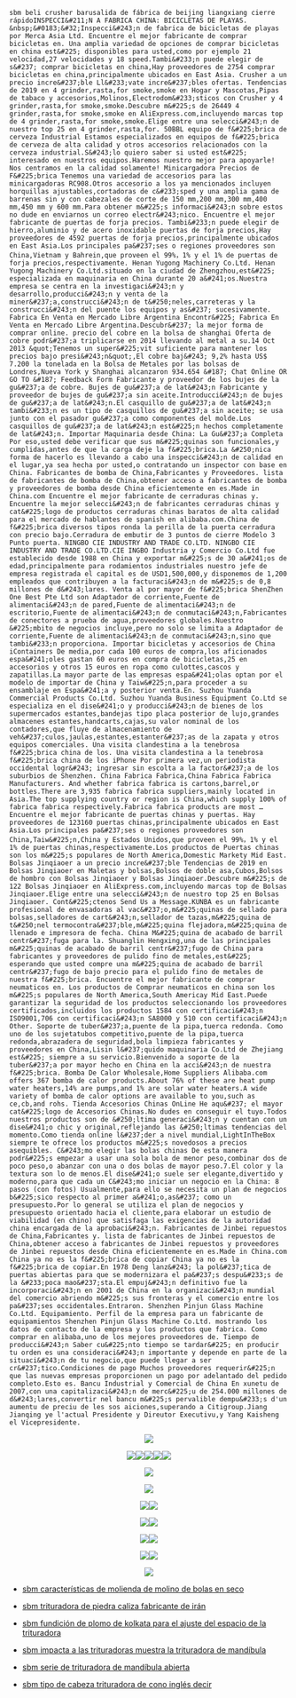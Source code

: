 
```
sbm beli crusher barusalida de fábrica de beijing liangxiang cierre rápidoINSPECCI&#211;N A FABRICA CHINA: BICICLETAS DE PLAYAS. &nbsp;&#0183;&#32;Inspecci&#243;n de fabrica de bicicletas de playas por Merca Asia Ltd. Encuentre el mejor fabricante de comprar bicicletas en. Una amplia variedad de opciones de comprar bicicletas en china est&#225; disponibles para usted,como por ejemplo 21 velocidad,27 velocidades y 18 speed.Tambi&#233;n puede elegir de s&#237; comprar bicicletas en china,Hay proveedores de 2754 comprar bicicletas en china,principalmente ubicados en East Asia. Crusher a un precio incre&#237;ble Ll&#233;vate incre&#237;bles ofertas. Tendencias de 2019 en 4 grinder,rasta,for smoke,smoke en Hogar y Mascotas,Pipas de tabaco y accesorios,Molinos,Electrodom&#233;sticos con Crusher y 4 grinder,rasta,for smoke,smoke.Descubre m&#225;s de 26449 4 grinder,rasta,for smoke,smoke en AliExpress.com,incluyendo marcas top de 4 grinder,rasta,for smoke,smoke.Elige entre una selecci&#243;n de nuestro top 25 en 4 grinder,rasta,for. 50BBL equipo de f&#225;brica de cerveza Industrial Estamos especializados en equipos de f&#225;brica de cerveza de alta calidad y otros accesorios relacionados con la cerveza industrial.S&#243;lo quiero saber si usted est&#225; interesado en nuestros equipos.Haremos nuestro mejor para apoyarle! Nos centramos en la calidad solamente! Minicargadora Precios de F&#225;brica Tenemos una variedad de accesorios para las minicargadoras RC908.Otros accesorio a los ya mencionados incluyen horquillas ajustables,cortadoras de c&#233;sped y una amplia gama de barrenas sin y con cabezales de corte de 150 mm,200 mm,300 mm,400 mm,450 mm y 600 mm.Para obtener m&#225;s informaci&#243;n sobre estos no dude en enviarnos un correo electr&#243;nico. Encuentre el mejor fabricante de puertas de forja precios. Tambi&#233;n puede elegir de hierro,aluminio y de acero inoxidable puertas de forja precios,Hay proveedores de 4592 puertas de forja precios,principalmente ubicados en East Asia.Los principales pa&#237;ses o regiones proveedores son China,Vietnam y Bahrein,que proveen el 99%，1% y el 1% de puertas de forja precios,respectivamente. Henan Yugong Machinery Co.Ltd. Henan Yugong Machinery Co.Ltd.situado en la ciudad de Zhengzhou,est&#225; especializada en maquinaria en China durante 20 a&#241;os.Nuestra empresa se centra en la investigaci&#243;n y desarrollo,producci&#243;n y venta de la miner&#237;a,construcci&#243;n de t&#250;neles,carreteras y la construcci&#243;n del puente los equipos y as&#237; sucesivamente. Fabrica En Venta en Mercado Libre Argentina Encontr&#225; Fabrica En Venta en Mercado Libre Argentina.Descubr&#237; la mejor forma de comprar online. precio del cobre en la bolsa de shanghai Oferta de cobre podr&#237;a triplicarse en 2014 llevando al metal a su.14 Oct 2013 &quot;Tenemos un super&#225;vit suficiente para mantener los precios bajo presi&#243;n&quot;,El cobre baj&#243; 9,2% hasta US$ 7.200 la tonelada en la Bolsa de Metales por las bolsas de Londres,Nueva York y Shanghai alcanzaron 934.654 &#187; Chat Online OR GO TO &#187; Feedback Form Fabricante y proveedor de los bujes de la gu&#237;a de cobre. Bujes de gu&#237;a de lat&#243;n Fabricante y proveedor de bujes de gu&#237;a sin aceite.Introducci&#243;n de bujes de gu&#237;a de lat&#243;n.El casquillo de gu&#237;a de lat&#243;n tambi&#233;n es un tipo de casquillos de gu&#237;a sin aceite; se usa junto con el pasador gu&#237;a como componentes del molde.Los casquillos de gu&#237;a de lat&#243;n est&#225;n hechos completamente de lat&#243;n. Importar Maquinaria desde China: La Gu&#237;a Completa Por eso,usted debe verificar que sus m&#225;quinas son funcionales,y cumplidas,antes de que la carga deje la f&#225;brica.La &#250;nica forma de hacerlo es llevando a cabo una inspecci&#243;n de calidad en el lugar,ya sea hecha por usted,o contratando un inspector con base en China. Fabricantes de bomba de China,Fabricantes y Proveedores. lista de fabricantes de bomba de China,obtener acceso a fabricantes de bomba y proveedores de bomba desde China eficientemente en es.Made in China.com Encuentre el mejor fabricante de cerraduras chinas y. Encuentre la mejor selecci&#243;n de fabricantes cerraduras chinas y cat&#225;logo de productos cerraduras chinas baratos de alta calidad para el mercado de hablantes de spanish en alibaba.com.China de f&#225;brica diversos tipos ronda la perilla de la puerta cerradura con precio bajo.Cerradura de embutir de 3 puntos de cierre Modelo 3 Punto puerta. NINGBO CIE INDUSTRY AND TRADE CO.LTD. NINGBO CIE INDUSTRY AND TRADE CO.LTD.CIE INGBO Industria y Comercio Co.Ltd fue establecido desde 1988 en China y exportar m&#225;s de 30 a&#241;os de edad,principalmente para rodamientos industriales nuestro jefe de empresa registrada el capital es de USD1,500,000,y disponemos de 1,200 empleados que contribuyen a la facturaci&#243;n de m&#225;s de 0,8 millones de d&#243;lares. Venta al por mayor de f&#225;brica ShenZhen One Best Pte Ltd son Adaptador de corriente,Fuente de alimentaci&#243;n de pared,Fuente de alimentaci&#243;n de escritorio,Fuente de alimentaci&#243;n de conmutaci&#243;n,Fabricantes de conectores a prueba de agua,proveedores globales.Nuestro &#225;mbito de negocios incluye,pero no solo se limita a Adaptador de corriente,Fuente de alimentaci&#243;n de conmutaci&#243;n,sino que tambi&#233;n proporciona. Importar bicicletas y accesorios de China iContainers De media,por cada 100 euros de compra,los aficionados espa&#241;oles gastan 60 euros en compra de bicicletas,25 en accesorios y otros 15 euros en ropa como culottes,cascos y zapatillas.La mayor parte de las empresas espa&#241;olas optan por el modelo de importar de China y Taiw&#225;n,para proceder a su ensamblaje en Espa&#241;a y posterior venta.En. Suzhou Yuanda Commercial Products Co.Ltd. Suzhou Yuanda Business Equipment Co.Ltd se especializa en el dise&#241;o y producci&#243;n de bienes de los supermercados estantes,bandejas tipo placa posterior de lujo,grandes almacenes estantes,handcarts,cajas,su valor nominal de los contadores,que fluye de almacenamiento de veh&#237;culos,jaulas,estantes,estanter&#237;as de la zapata y otros equipos comerciales. Una visita clandestina a la tenebrosa f&#225;brica china de los. Una visita clandestina a la tenebrosa f&#225;brica china de los iPhone Por primera vez,un periodista occidental logr&#243; ingresar sin escolta a la factor&#237;a de los suburbios de Shenzhen. China Fabrica Fabrica,China Fabrica Fabrica Manufacturers. And whether fabrica fabrica is cartons,barrel,or bottles.There are 3,935 fabrica fabrica suppliers,mainly located in Asia.The top supplying country or region is China,which supply 100% of fabrica fabrica respectively.Fabrica fabrica products are most … Encuentre el mejor fabricante de puertas chinas y puertas. Hay proveedores de 123160 puertas chinas,principalmente ubicados en East Asia.Los principales pa&#237;ses o regiones proveedores son China,Taiw&#225;n,China y Estados Unidos,que proveen el 99%，1% y el 1% de puertas chinas,respectivamente.Los productos de Puertas chinas son los m&#225;s populares de North America,Domestic Markety Mid East. Bolsas Jinqiaoer a un precio incre&#237;ble Tendencias de 2019 en Bolsas Jinqiaoer en Maletas y bolsas,Bolsos de doble asa,Cubos,Bolsos de hombro con Bolsas Jinqiaoer y Bolsas Jinqiaoer.Descubre m&#225;s de 122 Bolsas Jinqiaoer en AliExpress.com,incluyendo marcas top de Bolsas Jinqiaoer.Elige entre una selecci&#243;n de nuestro top 25 en Bolsas Jinqiaoer. Cont&#225;ctenos Send Us a Message.KUNBA es un fabricante profesional de envasadoras al vac&#237;o,m&#225;quinas de sellado para bolsas,selladores de cart&#243;n,sellador de tazas,m&#225;quina de t&#250;nel termocontra&#237;ble,m&#225;quina flejadora,m&#225;quina de llenado e impresora de fecha. China M&#225;quina de acabado de barril centr&#237;fuga para la. Shuanglin Hengxing,una de las principales m&#225;quinas de acabado de barril centr&#237;fugo de China para fabricantes y proveedores de pulido fino de metales,est&#225; esperando que usted compre una m&#225;quina de acabado de barril centr&#237;fugo de bajo precio para el pulido fino de metales de nuestra f&#225;brica. Encuentre el mejor fabricante de comprar neumaticos en. Los productos de Comprar neumaticos en china son los m&#225;s populares de North America,South Americay Mid East.Puede garantizar la seguridad de los productos seleccionando los proveedores certificados,incluidos los productos 1584 con certificaci&#243;n ISO9001,706 con certificaci&#243;n SA8000 y 510 con certificaci&#243;n Other. Soporte de tuber&#237;a,puente de la pipa,tuerca redonda. Como uno de los sujetatubos competitivo,puente de la pipa,tuerca redonda,abrazadera de seguridad,bola limpieza fabricantes y proveedores en China,Lisin l&#237;quido maquinaria Co.Ltd de Zhejiang est&#225; siempre a su servicio.Bienvenido a soporte de la tuber&#237;a por mayor hecho en China en la acci&#243;n de nuestra f&#225;brica. Bomba De Calor Wholesale,Home Suppliers Alibaba.com offers 367 bomba de calor products.About 76% of these are heat pump water heaters,14% are pumps,and 1% are solar water heaters.A wide variety of bomba de calor options are available to you,such as ce,cb,and rohs. Tienda Accesorios Chinas OnLine He aqu&#237; el mayor cat&#225;logo de Accesorios Chinas.No dudes en conseguir el tuyo.Todos nuestros productos son de &#250;ltima generaci&#243;n y cuentan con un dise&#241;o chic y original,reflejando las &#250;ltimas tendencias del momento.Como tienda online l&#237;der a nivel mundial,LightInTheBox siempre te ofrece los productos m&#225;s novedosos a precios asequibles. C&#243;mo elegir las bolas chinas De esta manera podr&#225;s empezar a usar una sola bola de menor peso,combinar dos de poco peso,o abanzar con una o dos bolas de mayor peso.7.El color y la textura son lo de menos.El dise&#241;o suele ser elegante,divertido y moderno,para que cada un C&#243;mo iniciar un negocio en la China: 8 pasos (con fotos) Usualmente,para ello se necesita un plan de negocios b&#225;sico respecto al primer a&#241;o,as&#237; como un presupuesto.Por lo general se utiliza el plan de negocios y presupuesto orientado hacia el cliente,para elaborar un estudio de viabilidad (en chino) que satisfaga las exigencias de la autoridad china encargada de la aprobaci&#243;n. Fabricantes de Jinbei repuestos de China,Fabricantes y. lista de fabricantes de Jinbei repuestos de China,obtener acceso a fabricantes de Jinbei repuestos y proveedores de Jinbei repuestos desde China eficientemente en es.Made in China.com China ya no es la f&#225;brica de copiar China ya no es la f&#225;brica de copiar.En 1978 Deng lanz&#243; la pol&#237;tica de puertas abiertas para que se modernizara el pa&#237;s despu&#233;s de la &#233;poca mao&#237;sta.El empuj&#243;n definitivo fue la incorporaci&#243;n en 2001 de China en la organizaci&#243;n mundial del comercio abriendo m&#225;s sus fronteras y el comercio entre los pa&#237;ses occidentales.Entraron. Shenzhen Pinjun Glass Machine Co.Ltd. Equipamiento. Perfil de la empresa para un fabricante de equipamientos Shenzhen Pinjun Glass Machine Co.Ltd. mostrando los datos de contacto de la empresa y los productos que fabrica. Como comprar en alibaba,uno de los mejores proveedores de. Tiempo de producci&#243;n Saber cu&#225;nto tiempo se tardar&#225; en producir tu orden es una consideraci&#243;n importante y depende en parte de la situaci&#243;n de tu negocio,que puede llegar a ser cr&#237;tico.Condiciones de pago Muchos proveedores requerir&#225;n que las nuevas empresas proporcionen un pago por adelantado del pedido completo.Esto es. Bancu Industrial y Comercial de China En xunetu de 2007,con una capitalizaci&#243;n de merc&#225;u de 254.000 millones de d&#243;lares,convertir nel bancu m&#225;s pervalible dempu&#233;s d'un aumentu de preciu de les sos aiciones,superando a Citigroup.Jiang Jianqing ye l'actual Presidente y Direutor Executivu,y Yang Kaisheng el Vicepresidente. 
```

<div align="center">

<a href="https://es-crusher.shibang-china.com/github&k=sbm+beli+crusher+barusalida+de+f%C3%A1brica+de+beijing+liangxiang+cierre+r%C3%A1pido"><img src="https://static.shibang-china.com/es/crusher/logo.jpg"></a>

<a href="https://es-crusher.shibang-china.com/github&k=sbm+beli+crusher+barusalida+de+f%C3%A1brica+de+beijing+liangxiang+cierre+r%C3%A1pido"><img src="https://static.shibang-china.com/es/crusher/index.jpg"></a><a href="https://es-crusher.shibang-china.com/material.htmlgithub&k=sbm+beli+crusher+barusalida+de+f%C3%A1brica+de+beijing+liangxiang+cierre+r%C3%A1pido"><img src="https://static.shibang-china.com/es/crusher/material.jpg"></a><a href="https://es-crusher.shibang-china.com/application.htmlgithub&k=sbm+beli+crusher+barusalida+de+f%C3%A1brica+de+beijing+liangxiang+cierre+r%C3%A1pido"><img src="https://static.shibang-china.com/es/crusher/application.jpg"></a><a href="https://es-crusher.shibang-china.com/aboutus.htmlgithub&k=sbm+beli+crusher+barusalida+de+f%C3%A1brica+de+beijing+liangxiang+cierre+r%C3%A1pido"><img src="https://static.shibang-china.com/es/crusher/aboutus.jpg"></a><a href="https://es-crusher.shibang-china.com/contact.htmlgithub&k=sbm+beli+crusher+barusalida+de+f%C3%A1brica+de+beijing+liangxiang+cierre+r%C3%A1pido"><img src="https://static.shibang-china.com/es/crusher/contact.jpg"></a>

<a href="https://es-crusher.shibang-china.com/github&k=sbm+beli+crusher+barusalida+de+f%C3%A1brica+de+beijing+liangxiang+cierre+r%C3%A1pido"><img src="https://static.shibang-china.com/es/crusher/banner.jpg"></a>

<a href="https://swt.shibang-china.com/github&k=sbm+beli+crusher+barusalida+de+f%C3%A1brica+de+beijing+liangxiang+cierre+r%C3%A1pido"><img src="https://static.shibang-china.com/es/crusher/text.jpg"></a>

<a href="https://swt.shibang-china.com/github&k=sbm+beli+crusher+barusalida+de+f%C3%A1brica+de+beijing+liangxiang+cierre+r%C3%A1pido"><img src="https://static.shibang-china.com/es/crusher/chat.jpg"></a><a href="https://es-crusher.shibang-china.com/contact.htmlgithub&k=sbm+beli+crusher+barusalida+de+f%C3%A1brica+de+beijing+liangxiang+cierre+r%C3%A1pido"><img src="https://static.shibang-china.com/es/crusher/message.jpg"></a>

<a href="https://es-crusher.shibang-china.com/products/pe.htmlgithub&k=sbm+beli+crusher+barusalida+de+f%C3%A1brica+de+beijing+liangxiang+cierre+r%C3%A1pido"><img src="https://static.shibang-china.com/es/crusher/pe.jpg"></a><a href="https://es-crusher.shibang-china.com/products/pf.htmlgithub&k=sbm+beli+crusher+barusalida+de+f%C3%A1brica+de+beijing+liangxiang+cierre+r%C3%A1pido"><img src="https://static.shibang-china.com/es/crusher/pf.jpg"></a>

<a href="https://es-crusher.shibang-china.com/products/hpt.htmlgithub&k=sbm+beli+crusher+barusalida+de+f%C3%A1brica+de+beijing+liangxiang+cierre+r%C3%A1pido"><img src="https://static.shibang-china.com/es/crusher/hpt.jpg"></a><a href="https://es-crusher.shibang-china.com/products/vsi.htmlgithub&k=sbm+beli+crusher+barusalida+de+f%C3%A1brica+de+beijing+liangxiang+cierre+r%C3%A1pido"><img src="https://static.shibang-china.com/es/crusher/vsi.jpg"></a>

<a href="https://es-crusher.shibang-china.com/products/klv.htmlgithub&k=sbm+beli+crusher+barusalida+de+f%C3%A1brica+de+beijing+liangxiang+cierre+r%C3%A1pido"><img src="https://static.shibang-china.com/es/crusher/klv.jpg"></a><a href="https://es-crusher.shibang-china.com/products/portable.htmlgithub&k=sbm+beli+crusher+barusalida+de+f%C3%A1brica+de+beijing+liangxiang+cierre+r%C3%A1pido"><img src="https://static.shibang-china.com/es/crusher/portable.jpg"></a>

<a href="https://swt.shibang-china.com/github&k=sbm+beli+crusher+barusalida+de+f%C3%A1brica+de+beijing+liangxiang+cierre+r%C3%A1pido"><img src="https://static.shibang-china.com/es/crusher/case.jpg"></a>

</div>


* [sbm características de molienda de molino de bolas en seco](sbm%20caracter%C3%ADsticas%20de%20molienda%20de%20molino%20de%20bolas%20en%20seco.md)

* [sbm trituradora de piedra caliza fabricante de irán](sbm%20trituradora%20de%20piedra%20caliza%20fabricante%20de%20ir%C3%A1n.md)

* [sbm fundición de plomo de kolkata para el ajuste del espacio de la trituradora](sbm%20fundici%C3%B3n%20de%20plomo%20de%20kolkata%20para%20el%20ajuste%20del%20espacio%20de%20la%20trituradora.md)

* [sbm impacta a las trituradoras muestra la trituradora de mandíbula](sbm%20impacta%20a%20las%20trituradoras%20muestra%20la%20trituradora%20de%20mand%C3%ADbula.md)

* [sbm serie de trituradora de mandíbula abierta](sbm%20serie%20de%20trituradora%20de%20mand%C3%ADbula%20abierta.md)

* [sbm tipo de cabeza trituradora de cono inglés decir](sbm%20tipo%20de%20cabeza%20trituradora%20de%20cono%20ingl%C3%A9s%20decir.md)